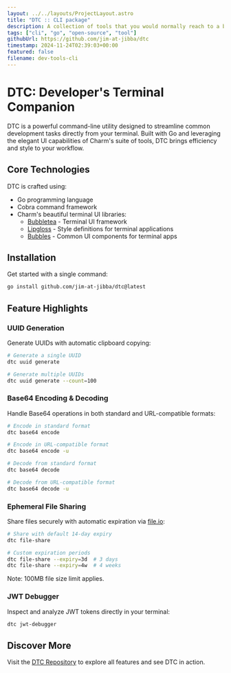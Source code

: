 ```yaml
---
layout: ../../layouts/ProjectLayout.astro
title: "DTC :: CLI package"
description: A collection of tools that you would normally reach to a browser for.
tags: ["cli", "go", "open-source", "tool"]
githubUrl: https://github.com/jim-at-jibba/dtc
timestamp: 2024-11-24T02:39:03+00:00
featured: false
filename: dev-tools-cli
---
```


# DTC: Developer's Terminal Companion

DTC is a powerful command-line utility designed to streamline common development tasks directly from your terminal. Built with Go and leveraging the elegant UI capabilities of Charm's suite of tools, DTC brings efficiency and style to your workflow.

## Core Technologies

DTC is crafted using:

- Go programming language
- Cobra command framework
- Charm's beautiful terminal UI libraries:
  - [Bubbletea](https://github.com/charmbracelet/bubbletea) - Terminal UI framework
  - [Lipgloss](https://github.com/charmbracelet/lipgloss) - Style definitions for terminal applications
  - [Bubbles](https://github.com/charmbracelet/bubbles) - Common UI components for terminal apps

## Installation

Get started with a single command:

```sh
go install github.com/jim-at-jibba/dtc@latest
```

## Feature Highlights

### UUID Generation

Generate UUIDs with automatic clipboard copying:

```bash
# Generate a single UUID
dtc uuid generate

# Generate multiple UUIDs
dtc uuid generate --count=100
```

### Base64 Encoding & Decoding

Handle Base64 operations in both standard and URL-compatible formats:

```bash
# Encode in standard format
dtc base64 encode

# Encode in URL-compatible format
dtc base64 encode -u

# Decode from standard format
dtc base64 decode

# Decode from URL-compatible format
dtc base64 decode -u
```

### Ephemeral File Sharing

Share files securely with automatic expiration via [file.io](https://file.io):

```bash
# Share with default 14-day expiry
dtc file-share

# Custom expiration periods
dtc file-share --expiry=3d  # 3 days
dtc file-share --expiry=4w  # 4 weeks
```

Note: 100MB file size limit applies.

### JWT Debugger

Inspect and analyze JWT tokens directly in your terminal:

```bash
dtc jwt-debugger
```

## Discover More

Visit the [DTC Repository](https://github.com/jim-at-jibba/dtc) to explore all features and see DTC in action.
